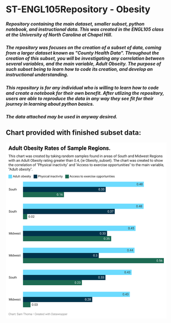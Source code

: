 # ST-ENGL105Repository - Obesity
##### Repository containing the main dataset, smaller subset, python notebook, and instructional data. This was created in the ENGL105 class at the University of North Carolina at Chapel Hill.
##### The repository was focuses on the creation of a subset of data, coming from a larger dataset known as "County Health Data". Throughout the creation of this subset, you will be investigating any correlation between several variables, and the main variable, Adult Obseity. The purpose of such subset being to learn how to code its creation, and develop an instructional understanding.
##### This repository is for any individual who is willing to learn how to code and create a notebook for their own benefit. After utlizing the repository, users are able to reproduce the data in any way they see fit for their journey in learning about python basics.
##### The data attached may be used in anyway desired.

## Chart provided with finished subset data:
![obesitychart](Obesity_subset_chart_final.png)

